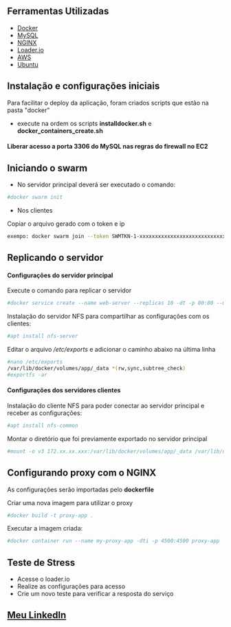 ## Ferramentas Utilizadas
- [Docker](https://www.docker.com/)
- [MySQL](https://www.mysql.com/)
- [NGINX](https://www.nginx.com/)
- [Loader.io](https://loader.io/)
- [AWS](https://aws.amazon.com/)
- [Ubuntu](https://ubuntu.com/)

## Instalação e configurações iniciais

Para facilitar o deploy da aplicação, foram criados scripts que estão na pasta "docker"

- execute na ordem os scripts __installdocker.sh__ e __docker_containers_create.sh__

#### Liberar acesso a porta 3306 do MySQL nas regras do firewall no EC2

## Iniciando o swarm
+ No servidor principal deverá ser executado o comando:

```sh
#docker swarm init
```

+ Nos clientes

Copiar o arquivo gerado com o token e ip

```sh
exempo: docker swarm join --token SWMTKN-1-xxxxxxxxxxxxxxxxxxxxxxxxxxxxxxxxxxxxxxxxxxxxxxxxxxxxxxxx 172.xx.xx.xxx:2377
```

## Replicando o servidor

#### Configurações do servidor principal

Execute o comando para replicar o servidor 
```sh
#docker service create --name web-server --replicas 10 -dt -p 80:80 --mount type=volume,src=app,dst=/app/ webdevops/php-apache:alpine-php7
```

Instalação do servidor NFS para compartilhar as configurações com os clientes:

```sh
#apt install nfs-server
```
Editar o arquivo */etc/exports* e adicionar o caminho abaixo na última linha

```sh
#nano /etc/exports
/var/lib/docker/volumes/app/_data *(rw,sync,subtree_check)
#exportfs -ar
```

#### Configurações dos servidores clientes

Instalação do cliente NFS para poder conectar ao servidor principal e receber as configurações:

```sh
#apt install nfs-common
```

Montar o diretório que foi previamente exportado no servidor principal
```sh
#mount -o v3 172.xx.xx.xxx:/var/lib/docker/volumes/app/_data /var/lib/docker/volumes/app/_data
```

## Configurando proxy com o NGINX

As configurações serão importadas pelo __dockerfile__

Criar uma nova imagem para utilizar o proxy

```sh
#docker build -t proxy-app .
```

Executar a imagem criada:

```sh
#docker container run --name my-proxy-app -dti -p 4500:4500 proxy-app
```

## Teste de Stress

- Acesse o loader.io 
- Realize as configurações para acesso
- Crie um novo teste para verificar a resposta do serviço


## [Meu LinkedIn](https://www.linkedin.com/in/gustavo-konzen-70373b189/)
